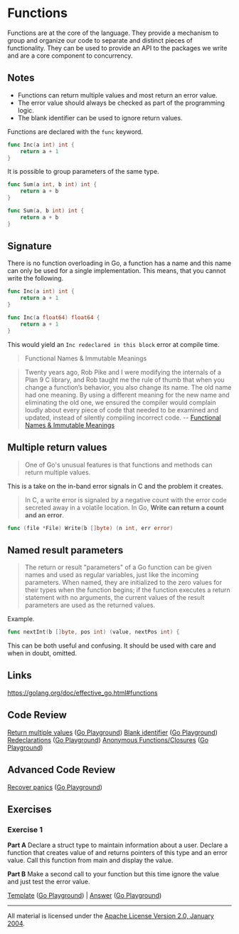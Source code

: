 # Functions

Functions are at the core of the language. They provide a mechanism to group and
organize our code to separate and distinct pieces of functionality. They can be
used to provide an API to the packages we write and are a core component to
concurrency.

## Notes

* Functions can return multiple values and most return an error value.
* The error value should always be checked as part of the programming logic.
* The blank identifier can be used to ignore return values.

Functions are declared with the `func` keyword.

```go
func Inc(a int) int {
    return a + 1
}
```

It is possible to group parameters of the same type.

```go
func Sum(a int, b int) int {
    return a + b
}

func Sum(a, b int) int {
    return a + b
}
```

## Signature

There is no function overloading in Go, a function has a name and this name can
only be used for a single implementation. This means, that you cannot write the
following.

```go
func Inc(a int) int {
    return a + 1
}

func Inc(a float64) float64 {
    return a + 1
}
```

This would yield an `Inc redeclared in this block` error at compile time.

> Functional Names & Immutable Meanings

> Twenty years ago, Rob Pike and I were modifying the internals of a Plan 9 C
> library, and Rob taught me the rule of thumb that when you change a
> function’s behavior, you also change its name. The old name had one meaning.
> By using a different meaning for the new name and eliminating the old one, we
> ensured the compiler would complain loudly about every piece of code that
> needed to be examined and updated, instead of silently compiling incorrect
> code. -- [Functional Names & Immutable
> Meanings](https://research.swtch.com/vgo-import#functional_names_immutable_meanings)

## Multiple return values

> One of Go's unusual features is that functions and methods can return
> multiple values.

This is a take on the in-band error signals in C and the problem it creates.

> In C, a write error is signaled by a negative count with the error code
> secreted away in a volatile location. In Go, **Write can return a count and an
> error**.

```go
func (file *File) Write(b []byte) (n int, err error)
```

## Named result parameters

> The return or result "parameters" of a Go function can be given names and
> used as regular variables, just like the incoming parameters. When named,
> they are initialized to the zero values for their types when the function
> begins; if the function executes a return statement with no arguments, the
> current values of the result parameters are used as the returned values.

Example.

```go
func nextInt(b []byte, pos int) (value, nextPos int) {
```

This can be both useful and confusing. It should be used with care and when in
doubt, omitted.


## Links

https://golang.org/doc/effective_go.html#functions

## Code Review

[Return multiple values](example1/example1.go) ([Go Playground](https://play.golang.org/p/-7A-lGLv2TK))
[Blank identifier](example2/example2.go) ([Go Playground](https://play.golang.org/p/ID54tVxM5B0))
[Redeclarations](example3/example3.go) ([Go Playground](https://play.golang.org/p/EDRhDh2r1Mj))
[Anonymous Functions/Closures](example4/example4.go) ([Go Playground](https://play.golang.org/p/h8Yi_2Sxsmu))

## Advanced Code Review

[Recover panics](advanced/example1/example1.go) ([Go Playground](https://play.golang.org/p/Wcd3CLbQZBH))

## Exercises

### Exercise 1

**Part A** Declare a struct type to maintain information about a user. Declare a function that creates value of and returns pointers of this type and an error value. Call this function from main and display the value.

**Part B** Make a second call to your function but this time ignore the value and just test the error value.

[Template](exercises/template1/template1.go) ([Go Playground](https://play.golang.org/p/5vEQxEzq3i_D)) |
[Answer](exercises/exercise1/exercise1.go) ([Go Playground](https://play.golang.org/p/P8wC324WWuh))
___
All material is licensed under the [Apache License Version 2.0, January 2004](http://www.apache.org/licenses/LICENSE-2.0).

